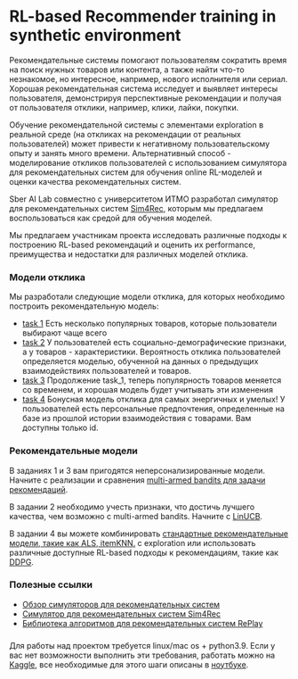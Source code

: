 # RL-based Recommender training in synthetic environment


Рекомендательные системы помогают пользователям сократить время на поиск нужных товаров или контента, 
а также найти что-то незнакомое, но интересное, например, нового исполнителя или сериал. 
Хорошая рекомендательная система исследует и выявляет интересы пользователя, 
демонстрируя перспективные рекомендации и получая от пользователя отклики, 
например, клики, лайки, покупки. 

Обучение рекомендательной системы с элементами exploration в реальной среде 
(на откликах на рекомендации от реальных пользователей) может привести к негативному 
пользовательскому опыту и занять много времени. 
Альтернативный способ - моделирование откликов пользователей с использованием симулятора 
для рекомендательных систем для обучения online RL-моделей и оценки качества рекомендательных систем. 

Sber AI Lab совместно с университетом ИТМО разработал симулятор для рекомендательных систем
[Sim4Rec](https://github.com/sb-ai-lab/Sim4Rec), 
которым мы предлагаем воспользоваться как средой для обучения моделей. 
 
Мы предлагаем участникам проекта исследовать различные подходы к построению RL-based рекомендаций
и оценить их performance, преимущества и недостатки для различных моделей отклика.

### Модели отклика

Мы разработали следующие модели отклика, для которых необходимо построить рекомендательную модель:
- [task 1](./task_1.ipynb) Есть несколько популярных товаров, которые пользователи выбирают чаще всего 
- [task 2](./task_2.ipynb) У пользователей есть социально-демографические признаки, а у товаров - характеристики. 
Вероятность отклика пользователей определяется моделью, обученной на данных о предыдущих взаимодействиях пользователей и товаров.
- [task 3](./task_3.ipynb) Продолжение task_1, теперь популярность товаров меняется со временем, и хорошая модель будет учитывать эти изменения
- [task 4](/task_4.ipynb) Бонусная модель отклика для самых энергичных и умелых! У пользователей есть персональные предпочтения, 
определенные на базе из прошлой истории взаимодействия с товарами. Вам доступны только id.


### Рекомендательные модели
В заданиях 1 и 3 вам пригодятся неперсонализированные модели. 
Начните с реализации и сравнения [multi-armed bandits для задачи рекомендаций](https://eugeneyan.com/writing/bandits/). 

В задании 2 необходимо учесть признаки, что достичь лучшего качества, чем возможно с multi-armed bandits. 
Начните с [LinUCB](https://arxiv.org/pdf/1003.0146.pdf).

В задании 4 вы можете комбинировать [стандартные рекомендательные модели, такие как ALS, itemKNN.](https://sb-ai-lab.github.io/RePlay/pages/modules/models.html) 
с exploration или использовать различные доступные RL-based подходы к рекомендациям, такие как [DDPG](https://dl.acm.org/doi/abs/10.1145/3523227.3551485).

### Полезные ссылки
- [Обзор симуляторов для рекомендательных систем](https://arxiv.org/pdf/2206.11338.pdf)
- [Симулятор для рекомендательных систем Sim4Rec](https://github.com/sb-ai-lab/Sim4Rec)
- [Библиотека алгоритмов для рекомендательных систем RePlay](https://github.com/sb-ai-lab/RePlay/)

### 
Для работы над проектом требуется linux/mac os + python3.9. Если у вас нет возможности выполнить эти требования, работать можно на [Kaggle](kaggle.com), все необходимые для этого шаги описаны в [ноутбуке](https://github.com/monkey0head/airi_23_recsys_in_synthetic_env/blob/main/kaggle_setup.ipynb). 

